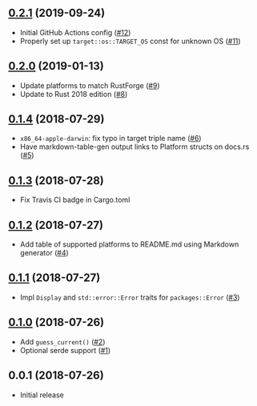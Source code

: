 ## [0.2.1] (2019-09-24)

- Initial GitHub Actions config ([#12])
- Properly set up `target::os::TARGET_OS` const for unknown OS ([#11])

## [0.2.0] (2019-01-13)

- Update platforms to match RustForge ([#9])
- Update to Rust 2018 edition ([#8])

## [0.1.4] (2018-07-29)

- `x86_64-apple-darwin`: fix typo in target triple name ([#6])
- Have markdown-table-gen output links to Platform structs on docs.rs ([#5])

## [0.1.3] (2018-07-28)

- Fix Travis CI badge in Cargo.toml

## [0.1.2] (2018-07-27)

- Add table of supported platforms to README.md using Markdown generator ([#4])

## [0.1.1] (2018-07-27)

- Impl `Display` and `std::error::Error` traits for `packages::Error` ([#3])

## [0.1.0] (2018-07-26)

- Add `guess_current()` ([#2])
- Optional serde support ([#1])

## 0.0.1 (2018-07-26)

- Initial release

[0.2.1]: https://github.com/RustSec/platforms-crate/pull/13
[#12]: https://github.com/RustSec/platforms-crate/pull/12
[#11]: https://github.com/RustSec/platforms-crate/pull/11
[0.2.0]: https://github.com/RustSec/platforms-crate/pull/10
[#9]: https://github.com/RustSec/platforms-crate/pull/9
[#8]: https://github.com/RustSec/platforms-crate/pull/8
[0.1.4]: https://github.com/RustSec/platforms-crate/compare/v0.1.3...v0.1.4
[#6]: https://github.com/RustSec/platforms-crate/pull/6
[#5]: https://github.com/RustSec/platforms-crate/pull/5
[0.1.3]: https://github.com/RustSec/platforms-crate/compare/v0.1.2...v0.1.3
[0.1.2]: https://github.com/RustSec/platforms-crate/compare/v0.1.1...v0.1.2
[#4]: https://github.com/RustSec/platforms-crate/pull/4
[0.1.1]: https://github.com/RustSec/platforms-crate/compare/v0.1.0...v0.1.1
[#3]: https://github.com/RustSec/platforms-crate/pull/3\
[0.1.0]: https://github.com/RustSec/platforms-crate/compare/v0.0.1...v0.1.0
[#2]: https://github.com/RustSec/platforms-crate/pull/2
[#1]: https://github.com/RustSec/platforms-crate/pull/1

